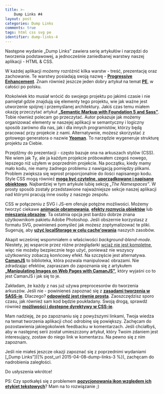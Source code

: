 ```yaml
---
title: >-
    Dump Links #4
layout: post
categories: Dump Links
comments: true
tags: html css svg pe
identifier: dump-links-4
---
```


Następne wydanie „Dump Links” zawiera serię artykułów i narzędzi do tworzenia podstawowej, a jednocześnie zaniedbanej 
warstwy naszej aplikacji - HTML & CSS.

W każdej aplikacji możemy rozróżnić kilka warstw - treść, prezentację oraz zachowanie. Te warstwy posiadają swoją nazwę - [**Progressive Enhancement**](http://alistapart.com/article/understandingprogressiveenhancement). 
Znam również jeszcze jeden dobry artykuł na temat [**PE**](http://webroad.pl/inne/3722-progressive-enhancement-zapomniany-fundament), 
w całości po polsku.

Ktokolwiek kto musiał wrócić do swojego projektu po jakimś czasie i nie pamiętał gdzie znajdują się elementy tego projektu,
wie jak ważne jest utworzenie spójnej i przemyślanej architektury. Jakiś czas temu miałem okazję przeczytać artykuł
[**„Semantic Markup with Foundation 5 and Sass”**](http://www.sitepoint.com/semantic-markup-foundation-5-sass/). 
Tobie również polecam go przeczytać. Autor pokazuje jak możemy organizować elementy w naszejej aplikacji w semantyczny i logiczny 
sposób zarówno dla nas, jak i dla innych programistów, którzy będą pracować przy projekcie z nami. Alternatywnie, możesz
skorzystać z gotowego generatora o nazwie [**Yeoman**](http://yeoman.io/). To narzędzie wygeneruje strukturę projektu za Ciebie.

Przejdźmy do prezentacji - często bazuje ona na arkuszach stylów (CSS). Nie wiem jak Ty, ale ja każdym projekcie próbowałem
czegoś nowego, lepszego niż użyłem w poprzednim projekcie. Na początku, kiedy mamy mało kodu, nie mamy żadnego problemu z nawigacją 
pomiędzy plikami. Problem zwiększa się wprost proporcjonalnie do ilości napisanego kodu. Style CSS mogą również 
[**mogą być czytelne, uporządkowane i napisane obiektowo**](http://csswizardry.com/2015/03/more-transparent-ui-code-with-namespaces/).
Najbardziej w tym artykule lubię sekcję *„The Namespaces”*. W prosty sposób zostały przedstawione najważniejsze 
sekcje naszej aplikacji nad którymi pracują inne osoby z naszego zespołu.

CSS w połączeniu z SVG i JS-em oferuje potężne możliwości. Możemy tworzyć ciekawe [**animacje obramowania**](http://tympanus.net/Tutorials/BorderAnimationSVG/),
[**efekty rozmycia obiektów**](http://tympanus.net/codrops/2015/04/08/motion-blur-effect-svg/) lub 
[**mieszania obrazów**](http://www.webdesignerdepot.com/2014/07/15-css-blend-modes-that-will-supercharge-your-images/). 
Ta ostatnia opcja jest bardzo dobrze znana użytkownikom pakietu Adobe Photoshop. Jeśli obszernie korzystasz z formatu 
SVG, powinieneś pomyśleć jak możesz zoptymalizować  te pliki. Sugeruję, aby 
[**użyć localStorage w celu cache'owania**](http://osvaldas.info/caching-svg-sprite-in-localstorage) naszych zasobów.

Akapit wcześniej wspomniałem o właściwości *background-blend-mode*. Niestety, jej wsparcie przez różne przeglądarki 
[wciąż nie jest kompletne](http://caniuse.com/#feat=css-backgroundblendmode), więc nie możeby bezpiecznie tego użyć, 
ponieważ nie wszyscy użytkownicy zobaczą konńcowy efekt. Na szczęście jest alternatywa. [**CamanJS**](http://camanjs.com/) 
to biblioteka, która pozwala manipulować obrazami. Nie zdradzając efektów, zapraszam do zapoznania się z artykułem 
[**„Manipulating Images on Web Pages with CamanJS”**](http://www.sitepoint.com/manipulating-images-web-pages-camanjs/),
który wyjaśni co to jest CamanJS i jak się to je.

Zakładam, że każdy z nas już używa preprocesorów do tworzenia arkuszów. Jeśli nie - powinieneś zapoznać się z 
[**zasadami tworzenia w SASS-ie**](http://www.sitepoint.com/sass-basics-rules-directives/). Dlaczego? 
[**odpowiedź jest równie prosta**](http://www.webdesignerdepot.com/2014/08/5-reasons-you-should-be-using-sass-today/). 
Zaoszczędzisz sporo czasu, jak również sam kod będzie poukładany. Swoją drogą, sprawdź również 
[**możliwości i dostępne dyrektywy w CSS-ie**](https://css-tricks.com/the-at-rules-of-css/).

Mam nadzieję, że po zapoznaniu się z powyższymi linkami, Twoja wiedza na temat tworzenia aplikacji choć odrobinę się powiększy.
Zachęcam do pozostawienia jakiegokolwiek feedbacku w komentarzach. Jeśli chciałbyś, aby w następnej serii został umieszczony
artykuł, który Twoim zdaniem jest interesujący, zostaw do niego link w komentarzu. Na pewno się z nim zapoznam.

Jeśli nie miałeś jeszcze okazji zapoznać się z poprzednimi wydaniami [„Dump Links”]({% post_url 2015-04-08-dump-links-3 %}), 
zachęcam do nadrobienia zaległości.

Do usłyszenia wkrótce!

PS: Czy spotkałęś się z problemem [**pozycjonowania ikon względem ich etykiet tekstowych**](http://snook.ca/archives/html_and_css/icons-and-type)? 
Mam na to rozwiązanie ;)
